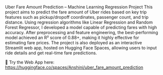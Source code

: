 Uber Fare Amount Prediction – Machine Learning Regression Project
This project aims to predict the fare amount of Uber rides based on key trip features such as pickup/dropoff coordinates,
passenger count, and trip distance. Using regression algorithms like Linear Regression and Random Forest Regressor, 
I developed a model capable of predicting fares with high accuracy. After preprocessing and feature engineering, 
the best-performing model achieved an R² score of 0.88+, making it highly effective for estimating fare prices. 
The project is also deployed as an interactive Streamlit web app, hosted on Hugging Face Spaces, allowing users 
to input ride details and get real-time fare predictions.

🔗 Try the Web App here: https://huggingface.co/spaces/Anshini/uber_fare_amount_prediction
